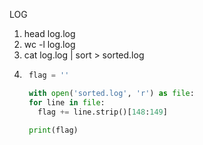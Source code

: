 LOG
1. head log.log
2. wc -l log.log
3. cat log.log | sort > sorted.log
4.  ```py 
     flag = ''

     with open('sorted.log', 'r') as file:
     for line in file:
       flag += line.strip()[148:149]

     print(flag)
``` 
